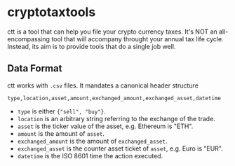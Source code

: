 # cryptotaxtools

ctt is a tool that can help you file your crypto currency taxes. It's NOT an
all-encompassing tool that will accompany throught your annual tax life cycle.
Instead, its aim is to provide tools that do a single job well.

## Data Format

ctt works with `.csv` files. It mandates a canonical header structure 

```csv
type,location,asset,amount,exchanged_amount,exchanged_asset,datetime
```

- `type` is either `{"sell", "buy"}`.
- `location` is an arbitrary string referring to the exchange of the trade.
- `asset` is the ticker value of the asset, e.g. Ethereum is "ETH".
- `amount` is the amount of `asset`.
- `exchanged_amount` is the amount of `exchanged_asset`.
- `exchanged_asset` is the counter asset ticket of `asset`, e.g. Euro is "EUR".
- `datetime` is the ISO 8601 time the action executed.
